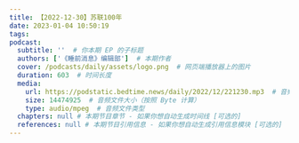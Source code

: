 ```yaml
---
title: 【2022-12-30】​苏联100年
date: 2023-01-04 10:50:19
tags:
podcast:
  subtitle: ''  # 你本期 EP 的子标题
  authors: ['《睡前消息》编辑部']  # 本期作者
  cover: /podcasts/daily/assets/logo.png  # 网页端播放器上的图片
  duration: 603  # 时间长度
  media:
    url: https://podstatic.bedtime.news/daily/2022/12/221230.mp3  # 音频文件
    size: 14474925  # 音频文件大小（按照 Byte 计算）
    type: audio/mpeg  # 音频文件类型
  chapters: null # 本期节目章节 - 如果你想自动生成时间线 [可选的]
  references: null # 本期节目引用信息 - 如果你想自动生成引用信息模块 [可选的]
---
```

